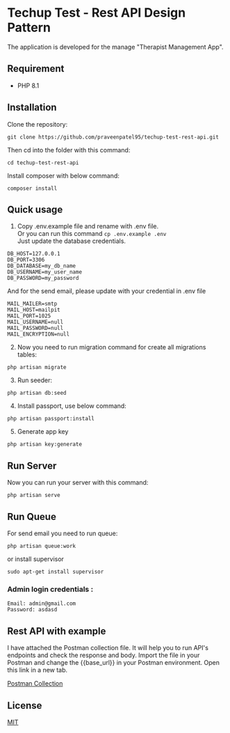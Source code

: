 # Techup Test - Rest API Design Pattern

The application is developed for the manage "Therapist Management App".

## Requirement

- PHP 8.1

## Installation

Clone the repository:

```
git clone https://github.com/praveenpatel95/techup-test-rest-api.git

```

Then cd into the folder with this command:
```
cd techup-test-rest-api
```

Install composer with below command:
```
composer install
```


## Quick usage

1. Copy .env.example file and rename with .env file.<br />
   Or you can run this command
   `cp .env.example .env`
   <br />Just update the database credentials.
```
DB_HOST=127.0.0.1
DB_PORT=3306
DB_DATABASE=my_db_name
DB_USERNAME=my_user_name
DB_PASSWORD=my_password
```
And for the send email, please update with your credential in .env file

```
MAIL_MAILER=smtp
MAIL_HOST=mailpit
MAIL_PORT=1025
MAIL_USERNAME=null
MAIL_PASSWORD=null
MAIL_ENCRYPTION=null
```

2. Now you need to run migration command for create all migrations tables:

```
php artisan migrate
```


3. Run seeder:

```
php artisan db:seed
```

4. Install passport, use below command:

```
php artisan passport:install
```

5. Generate app key

```
php artisan key:generate
```


## Run Server

Now you can run your server with this command:
```
php artisan serve
```

## Run Queue

For send email you need to run queue:
```
php artisan queue:work
```
or install supervisor
```
sudo apt-get install supervisor
```

### Admin login credentials :
```
Email: admin@gmail.com
Password: asdasd
```


## Rest API with example

I have attached the Postman collection file. It will help you to run API's endpoints and check the response and body.
Import the file in your Postman and change the {{base_url}} in your Postman environment.
Open this link in a new tab.

[Postman Collection](https://documenter.getpostman.com/view/9499370/2s93Y5NetE)

## License

[MIT](https://choosealicense.com/licenses/mit/)

